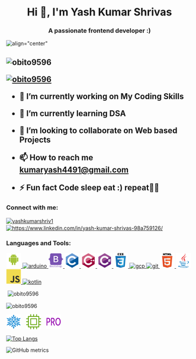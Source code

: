 <h1 align="center">Hi 👋, I'm Yash Kumar Shrivas</h1>
<h3 align="center">A passionate frontend developer :)</h3>

![align="center"](https://cdn.dribbble.com/users/1059583/screenshots/4171367/media/34e69eb61a7bd8dea1c957a8b82605a7.gif)

<h2 align="center>^_^ essentials to happiness in this life are something to do, something to love, and something to hope for.</h2>
<p align="left"> <img src="https://komarev.com/ghpvc/?username=obito9596&label=Profile%20views&color=0e75b6&style=flat" alt="obito9596" /> </p>
<p align="left"> <a href="https://github.com/ryo-ma/github-profile-trophy"><img src="https://github-profile-trophy.vercel.app/?username=obito9596" alt="obito9596" /></a> </p>


- 🔭 I’m currently working on **My Coding Skills**

- 🌱 I’m currently learning **DSA**

- 👯 I’m looking to collaborate on **Web based Projects**

- 📫 How to reach me **kumaryash4491@gmail.com**

- ⚡ Fun fact **Code sleep eat :) repeat🐱‍💻**

<h3 align="left">Connect with me:</h3>
<p align="left">
<a href="https://twitter.com/YashKumarS1234" target="blank"><img align="center" src="https://raw.githubusercontent.com/rahuldkjain/github-profile-readme-generator/master/src/images/icons/Social/twitter.svg" alt="yashkumarshriv1" height="30" width="40" /></a>
<a href="https://linkedin.com/in/https://www.linkedin.com/in/yash-kumar-shrivas-98a759126/" target="blank"><img align="center" src="https://raw.githubusercontent.com/rahuldkjain/github-profile-readme-generator/master/src/images/icons/Social/linked-in-alt.svg" alt="https://www.linkedin.com/in/yash-kumar-shrivas-98a759126/" height="30" width="40" /></a>
</p>

<h3 align="left">Languages and Tools:</h3>
<p align="left"> <a href="https://developer.android.com" target="_blank"> <img src="https://raw.githubusercontent.com/devicons/devicon/master/icons/android/android-original-wordmark.svg" alt="android" width="40" height="40"/> </a> <a href="https://www.arduino.cc/" target="_blank"> <img src="https://cdn.worldvectorlogo.com/logos/arduino-1.svg" alt="arduino" width="40" height="40"/> </a> <a href="https://getbootstrap.com" target="_blank"> <img src="https://raw.githubusercontent.com/devicons/devicon/master/icons/bootstrap/bootstrap-plain-wordmark.svg" alt="bootstrap" width="40" height="40"/> </a> <a href="https://www.cprogramming.com/" target="_blank"> <img src="https://raw.githubusercontent.com/devicons/devicon/master/icons/c/c-original.svg" alt="c" width="40" height="40"/> </a> <a href="https://www.w3schools.com/cpp/" target="_blank"> <img src="https://raw.githubusercontent.com/devicons/devicon/master/icons/cplusplus/cplusplus-original.svg" alt="cplusplus" width="40" height="40"/> </a> <a href="https://www.w3schools.com/cs/" target="_blank"> <img src="https://raw.githubusercontent.com/devicons/devicon/master/icons/csharp/csharp-original.svg" alt="csharp" width="40" height="40"/> </a> <a href="https://www.w3schools.com/css/" target="_blank"> <img src="https://raw.githubusercontent.com/devicons/devicon/master/icons/css3/css3-original-wordmark.svg" alt="css3" width="40" height="40"/> </a> <a href="https://cloud.google.com" target="_blank"> <img src="https://www.vectorlogo.zone/logos/google_cloud/google_cloud-icon.svg" alt="gcp" width="40" height="40"/> </a> <a href="https://git-scm.com/" target="_blank"> <img src="https://www.vectorlogo.zone/logos/git-scm/git-scm-icon.svg" alt="git" width="40" height="40"/> </a> <a href="https://www.w3.org/html/" target="_blank"> <img src="https://raw.githubusercontent.com/devicons/devicon/master/icons/html5/html5-original-wordmark.svg" alt="html5" width="40" height="40"/> </a> <a href="https://www.java.com" target="_blank"> <img src="https://raw.githubusercontent.com/devicons/devicon/master/icons/java/java-original.svg" alt="java" width="40" height="40"/> </a> <a href="https://developer.mozilla.org/en-US/docs/Web/JavaScript" target="_blank"> <img src="https://raw.githubusercontent.com/devicons/devicon/master/icons/javascript/javascript-original.svg" alt="javascript" width="40" height="40"/> </a> <a href="https://kotlinlang.org" target="_blank"> <img src="https://www.vectorlogo.zone/logos/kotlinlang/kotlinlang-icon.svg" alt="kotlin" width="40" height="40"/> </a> </p>
<p>&nbsp;<img align="center" src="https://github-readme-stats.vercel.app/api?username=obito9596&show_icons=true&locale=en" alt="obito9596" /></p>

<p><img align="center" src="https://github-readme-streak-stats.herokuapp.com/?user=obito9596&" alt="obito9596" /></p>
<a href='https://archiveprogram.github.com/'><img src='https://raw.githubusercontent.com/acervenky/animated-github-badges/master/assets/acbadge.gif' width='40' height='40'></a> <a href='https://docs.github.com/en/developers'><img src='https://raw.githubusercontent.com/acervenky/animated-github-badges/master/assets/devbadge.gif' width='40' height='40'></a> <a href='https://github.com/pricing'><img src='https://raw.githubusercontent.com/acervenky/animated-github-badges/master/assets/pro.gif' width='40' height='40'></a> 

[![Top Langs](https://github-readme-stats.vercel.app/api/top-langs/?username=Obito9596)](https://github.com/anuraghazra/github-readme-stats)

![GitHub metrics](https://metrics.lecoq.io/Obito9596)  

